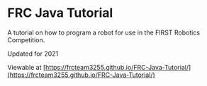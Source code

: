 # FRC Java Tutorial

A tutorial on how to program a robot for use in the FIRST Robotics Competition.

Updated for 2021

Viewable at [https://frcteam3255.github.io/FRC-Java-Tutorial/](https://frcteam3255.github.io/FRC-Java-Tutorial/)